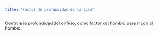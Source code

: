 ```yaml
---
title: "Factor de profundidad de la sisa"
---
```


Controla la profundidad del orificio, como factor del hombro para medir el hombro.




